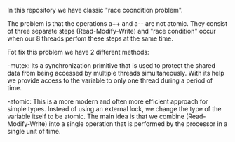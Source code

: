 
In this repository we have classic "race coondition problem".

The problem is that the operations a++ and a-- are not atomic. They consist of three separate steps (Read-Modify-Write) and "race condition" occur when our 8 threads perfom these steps at the same time.

Fot fix this problem we have 2 different methods:

 -mutex:
    its a synchronization primitive that is used to protect the shared data from being accessed by multiple threads simultaneously.
    With its help we provide access to the variable to only one thread during a period of time.

 -atomic:
    This is a more modern and often more efficient approach for simple types. Instead of using an external lock, we change the type of the variable itself to be atomic. The main idea is that we combine (Read-Modify-Write) into a single operation that is performed by the processor in a single unit of time.
    